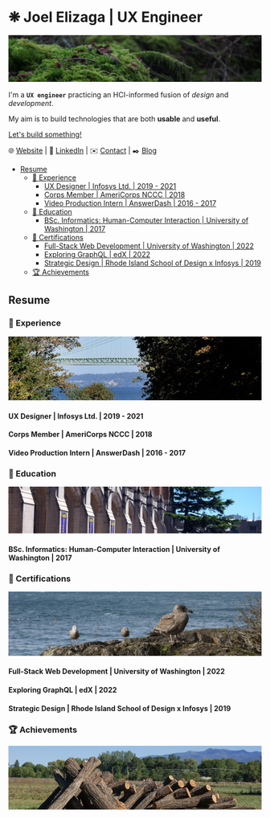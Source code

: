 # ❋ Joel Elizaga | UX Engineer

![A mossy rock resting on the forest floor.](/img/mossy-rock.jpg)

I'm a **`UX engineer`** practicing an HCI-informed fusion of *design* and
*development*.

My aim is to build technologies that are both **usable** and **useful**.

[Let's build something!](https://joelelizaga.com/#contact)

🌐 [Website](https://joelelizaga.com) | 👔 [LinkedIn](https://linkedin.com/joel-elizaga) | ✉️ [Contact](https://joelelizaga.com/#contact) | ✒️ [Blog](https://joelelizaga.com/blog)

<!-- vim-markdown-toc GFM -->

* [Resume](#resume)
  * [💼 Experience](#-experience)
    * [UX Designer | Infosys Ltd. | 2019 - 2021](#ux-designer--infosys-ltd--2019---2021)
    * [Corps Member | AmeriCorps NCCC | 2018](#corps-member--americorps-nccc--2018)
    * [Video Production Intern | AnswerDash | 2016 - 2017](#video-production-intern--answerdash--2016---2017)
  * [🧮 Education](#-education)
    * [BSc. Informatics: Human-Computer Interaction | University of Washington | 2017](#bsc-informatics-human-computer-interaction--university-of-washington--2017)
  * [📘 Certifications](#-certifications)
    * [Full-Stack Web Development | University of Washington | 2022](#full-stack-web-development--university-of-washington--2022)
    * [Exploring GraphQL | edX | 2022](#exploring-graphql--edx--2022)
    * [Strategic Design | Rhode Island School of Design x Infosys | 2019](#strategic-design--rhode-island-school-of-design-x-infosys--2019)
  * [🏆 Achievements](#-achievements)

<!-- vim-markdown-toc -->

## Resume

### 💼 Experience

![Tacoma Narrows bridge.](/img/tacoma-narrows-bridge.jpg)

#### UX Designer | Infosys Ltd. | 2019 - 2021

#### Corps Member | AmeriCorps NCCC | 2018

#### Video Production Intern | AnswerDash | 2016 - 2017

### 🧮 Education

![The front steps of Suzzallo Library at the University of Washington.](/img/uw.jpg)

#### BSc. Informatics: Human-Computer Interaction | University of Washington | 2017

### 📘 Certifications

![Seagulls on a rocky seashore.](/img/seagulls.jpg)

#### Full-Stack Web Development | University of Washington | 2022

#### Exploring GraphQL | edX | 2022

#### Strategic Design | Rhode Island School of Design x Infosys | 2019

### 🏆 Achievements

![Fence posts for a buck & rail fence.](/img/fence-posts.jpg)
